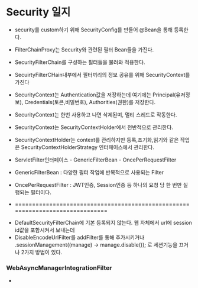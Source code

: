 # Security 일지
 - security를 custom하기 위해 SecurityConfig를 만들어 @Bean을 통해 등록한다.
 - FilterChainProxy는 Security와 관련된 필터 Bean들을 가진다. 
 - SecurityFilterChain를 구성하는 필터들을 불러와 적용한다.
 - SecuirtyFilterCHain내부에서 필터끼리의 정보 공유를 위해 SecurityContext를 가진다
 - SecurityContext는 Authentication값을 저장하는데 여기에는  Principal(유저정보), Credentials(토큰,비밀번호), Authorities(권한)를 저장한다.
 - SecurityContext는 한번 사용하고 나면 삭제된며, 멀티 스레드로 작동한다.
 - SecurityContext는 SecurityContextHolder에서 전반적으로 관리한다.
 - SecurityContextHolder는 context를 관리하지만 등록,초기화,읽기와 같은 작업은 SecurityContextHolderStrategy 인터페이스에서 관리한다.


 - ServletFilter인터페이스  - GenericFilterBean  -  OncePerRequestFilter
 - GenericFilterBean : 다양한 필터 작업에 반복적으로 사용되는 Filter
 - OncePerRequestFilter : JWT인증, Session인증 등 하나의 요청 당 한 번만 실행되는 필터이다.
 - ==============================================================================

[//]: # ( - DisableEncodeUrlFilter)

[//]: # ( - DefaultSecurityFilterChain에 기본 등록되는 필터로 가장 첫번째에 위치한다. -> 세션id가 인코딩되어 로그에 출력되는것을 방지)

[//]: # ( - -> http)

[//]: # (   .sessionManagement&#40;&#40;manage&#41; -> manage.disable&#40;&#41;&#41;;)

[//]: # ( - disable시에 encode메서드들은 그대로 url을 반환&#40;원래값은 session값&#40;인코딩한&#41;을 포함&#41;)
 - DefaultSecurityFilterChain에 기본 등록되지 않는다. 웹 자체에서 url에 session id값을 포함시켜서 보내는데 
 - DisableEncodeUrlFilter를 addFilter를 통해 추가시키거나 .sessionManagement((manage) -> manage.disable()); 로 세션기능을 끄거나 2가지 방법이 있다.

### WebAsyncManagerIntegrationFilter
 - 